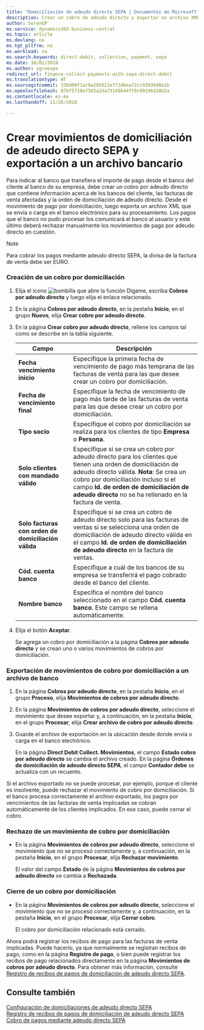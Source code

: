 ```yaml
---
title: "Domiciliación de adeudo directo SEPA | Documentos de Microsoft"
description: Crear un cobro de adeudo directo y exportar un archivo XML que se puede enviar o cargar al banco digital para su procesamiento.
author: SorenGP
ms.service: dynamics365-business-central
ms.topic: article
ms.devlang: na
ms.tgt_pltfrm: na
ms.workload: na
ms.search.keywords: direct-debit, collection, payment, sepa
ms.date: 10/01/2018
ms.author: sgroespe
redirect_url: finance-collect-payments-with-sepa-direct-debit
ms.translationtype: HT
ms.sourcegitcommit: 33b900f1ac9e295921e7f3d6ea72cc93939d8a1b
ms.openlocfilehash: 87bf5f10e73d3a2da73149b44ff8c99196d20b2a
ms.contentlocale: es-mx
ms.lasthandoff: 11/26/2018

---
```

# <a name="create-sepa-direct-debit-collection-entries-and-export-to-a-bank-file"></a>Crear movimientos de domiciliación de adeudo directo SEPA y exportación a un archivo bancario
Para indicar al banco que transfiera el importe de pago desde el banco del cliente al banco de su empresa, debe crear un cobro por adeudo directo que contiene información acerca de los bancos del cliente, las facturas de venta afectadas y la orden de domiciliación de adeudo directo. Desde el movimiento de pago por domiciliación, luego exporta un archivo XML que se envía o carga en el banco electrónico para su procesamiento. Los pagos que el banco no pudo procesar los comunicará el banco al usuario y este último deberá rechazar manualmente los movimientos de pago por adeudo directo en cuestión.  

> [!NOTE]  
>  Para cobrar los pagos mediante adeudo directo SEPA, la divisa de la factura de venta debe ser EURO.  

### <a name="to-create-a-direct-debit-collection"></a>Creación de un cobro por domiciliación  
1. Elija el icono ![bombilla que abre la función Dígame](media/ui-search/search_small.png "Dígame que desea hacer"), escriba **Cobros por adeudo directo** y luego elija el enlace relacionado.  
2. En la página **Cobros por adeudo directo**, en la pestaña **Inicio**, en el grupo **Nuevo**, elija **Crear cobro por adeudo directo**.  
3. En la página **Crear cobro por adeudo directo**, rellene los campos tal como se describe en la tabla siguiente.  

    |Campo|Descripción|  
    |---------------------------------|---------------------------------------|  
    |**Fecha vencimiento inicio**|Especifique la primera fecha de vencimiento de pago más temprana de las facturas de venta para las que desee crear un cobro por domiciliación.|  
    |**Fecha de vencimiento final**|Especifique la fecha de vencimiento de pago más tarde de las facturas de venta para las que desee crear un cobro por domiciliación.|  
    |**Tipo socio**|Especifique el cobro por domiciliación se realiza para los clientes de tipo **Empresa** o **Persona**.|  
    |**Solo clientes con mandado válido**|Especifique si se crea un cobro por adeudo directo para los clientes que tienen una orden de domiciliación de adeudo directo válida. **Nota**: Se crea un cobro por domiciliación incluso si el campo **Id. de orden de domiciliación de adeudo directo** no se ha rellenado en la factura de venta.|  
    |**Solo facturas con orden de domiciliación válida**|Especifique si se crea un cobro de adeudo directo solo para las facturas de ventas si se selecciona una orden de domiciliación de adeudo directo válida en el campo **Id. de orden de domiciliación de adeudo directo** en la factura de ventas.|  
    |**Cód. cuenta banco**|Especifique a cuál de los bancos de su empresa se transferirá el pago cobrado desde el banco del cliente.|  
    |**Nombre banco**|Especifica el nombre del banco seleccionado en el campo **Cód. cuenta banco**. Este campo se rellena automáticamente.|  

4. Elija el botón **Aceptar**.  

     Se agrega un cobro por domiciliación a la página **Cobros por adeudo directo** y se crean uno o varios movimientos de cobros por domiciliación.  

### <a name="to-export-a-direct-debit-collection-entry-to-a-bank-file"></a>Exportación de movimientos de cobro por domiciliación a un archivo de banco  
1. En la página **Cobros por adeudo directo**, en la pestaña **Inicio**, en el grupo **Proceso**, elija **Movimientos de cobros por adeudo directo**.  
2. En la página **Movimientos de cobros por adeudo directo**, seleccione el movimiento que desee exportar y, a continuación, en la pestaña **Inicio**, en el grupo **Procesar**, elija **Crear archivo de cobro por adeudo directo**.  
3. Guarde el archivo de exportación en la ubicación desde donde envía o carga en el banco electrónico.  

     En la página **Direct Debit Collect. Movimientos**, el campo **Estado cobro por adeudo directo** se cambia el archivo creado. En la página **Órdenes de domiciliación de adeudo directo SEPA**, el campo **Contador debe** se actualiza con un recuento.  

Si el archivo exportado no se puede procesar, por ejemplo, porque el cliente es insolvente, puede rechazar el movimiento de cobro por domiciliación. Si el banco procesa correctamente el archivo exportado, los pagos por vencimientos de las facturas de venta implicadas se cobran automáticamente de los clientes implicados. En ese caso, puede cerrar el cobro.  

### <a name="to-reject-a-direct-debit-collection-entry"></a>Rechazo de un movimiento de cobro por domiciliación  
* En la página **Movimientos de cobros por adeudo directo**, seleccione el movimiento que no se procesó correctamente y, a continuación, en la pestaña **Inicio**, en el grupo **Procesar**, elija **Rechazar movimiento**.  

     El valor del campo **Estado** de la página **Movimientos de cobros por adeudo directo** se cambia a **Rechazada**.  

### <a name="to-close-a-direct-debit-collection"></a>Cierre de un cobro por domiciliación  
* En la página **Movimientos de cobros por adeudo directo**, seleccione el movimiento que no se procesó correctamente y, a continuación, en la pestaña **Inicio**, en el grupo **Procesar**, elija **Cerrar cobro**.  

     El cobro por domiciliación relacionado está cerrado.  

Ahora podrá registrar los recibos de pago para las facturas de venta implicadas. Puede hacerlo, ya que normalmente se registran recibos de pago, como en la página **Registro de pago**, o bien puede registrar los recibos de pago relacionados directamente en la página **Movimientos de cobros por adeudo directo**. Para obtener más información, consulte [Registro de recibos de pagos de domiciliación de adeudo directo SEPA](finance-how-to-post-sepa-direct-debit-payment-receipts.md).  

## <a name="see-also"></a>Consulte también  
[Configuración de domiciliaciones de adeudo directo SEPA](finance-how-to-set-up-sepa-direct-debit.md)   
[Registro de recibos de pagos de domiciliación de adeudo directo SEPA](finance-how-to-post-sepa-direct-debit-payment-receipts.md)   
[Cobro de pagos mediante adeudo directo SEPA](finance-collect-payments-with-sepa-direct-debit.md)   

